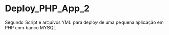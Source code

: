 # Deploy_PHP_App_2
Segundo Script e arquivos YML para deploy de uma pequena aplicação em PHP com banco MYSQL
